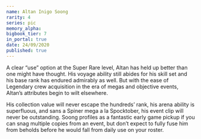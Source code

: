 ```yaml
---
name: Altan Inigo Soong
rarity: 4
series: pic
memory_alpha:
bigbook_tier: 7
in_portal: true
date: 24/09/2020
published: true
---
```


A clear “use” option at the Super Rare level, Altan has held up better than one might have thought. His voyage ability still abides for his skill set and his base rank has endured admirably as well. But with the ease of Legendary crew acquisition in the era of megas and objective events, Altan’s attributes begin to wilt elsewhere.

His collection value will never escape the hundreds’ rank, his arena ability is superfluous, and sans a Spiner mega a la Spocktober, his event clip will never be outstanding. Soong profiles as a fantastic early game pickup if you can snag multiple copies from an event, but don’t expect to fully fuse him from beholds before he would fall from daily use on your roster.
